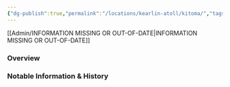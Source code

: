 ```yaml
---
{"dg-publish":true,"permalink":"/locations/kearlin-atoll/kitoma/","tags":["Location","Unexplored"],"noteIcon":""}
---
```


[[Admin/INFORMATION MISSING OR OUT-OF-DATE\|INFORMATION MISSING OR OUT-OF-DATE]]
### Overview


### Notable Information & History 